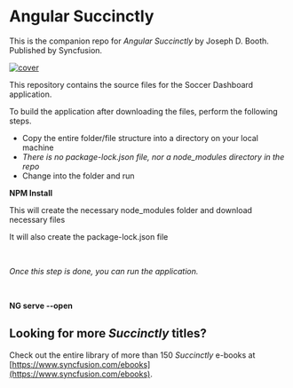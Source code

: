 # Angular Succinctly
This is the companion repo for *Angular Succinctly* by Joseph D. Booth. Published by Syncfusion.

[![cover](https://github.com/SyncfusionSuccinctlyE-Books/Angular-Succinctly/blob/master/cover.png)](https://www.syncfusion.com/ebooks/angular-succinctly)

This repository contains the source files for the Soccer Dashboard application.
<p>To build the application after downloading the files, perform the following steps.</p>
<ul>
  <li>Copy the entire folder/file structure into a directory on your local machine</li>
  <li><i>There is no package-lock.json file, nor a node_modules directory in the repo</i></li>
  <li>Change into the folder and run</li>
</ul>  
<p>
  <b>NPM Install</b>
</p>
<p>This will create the necessary node_modules folder and download necessary files</p>
<p>It will also create the package-lock.json file</p>
<br/>
<p><i>Once this step is done, you can run the application.</i></p>
<br/>
<p><b>NG serve --open</b></p>

## Looking for more _Succinctly_ titles?

Check out the entire library of more than 150 _Succinctly_ e-books at [https://www.syncfusion.com/ebooks](https://www.syncfusion.com/ebooks).
